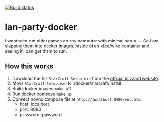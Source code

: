 [![Build Status](https://travis-ci.org/BenWhiting/lan-party-docker.svg?branch=master)](https://travis-ci.org/BenWhiting/lan-party-docker)

# lan-party-docker

I wanted to run older games on any computer with minimal setup.....
So I am slapping them into docker images, inside of
an xfce/wine container and seeing if I can get them to run.

## How this works

1. Download the file `StarCraft-Setup.exe` from the [official blizzard website](https://starcraft.com/en-us/articles/20674424).
2. Move `StarCraft-Setup.exe` to ./docker/starcraft/install
3. Build docker images `make all`
4. Run docker compose `make up`
5. Connect novnc compose file at `http://localhost:8080/vnc.html`
    - host: localhost
    - port: 8080
    - password: password
